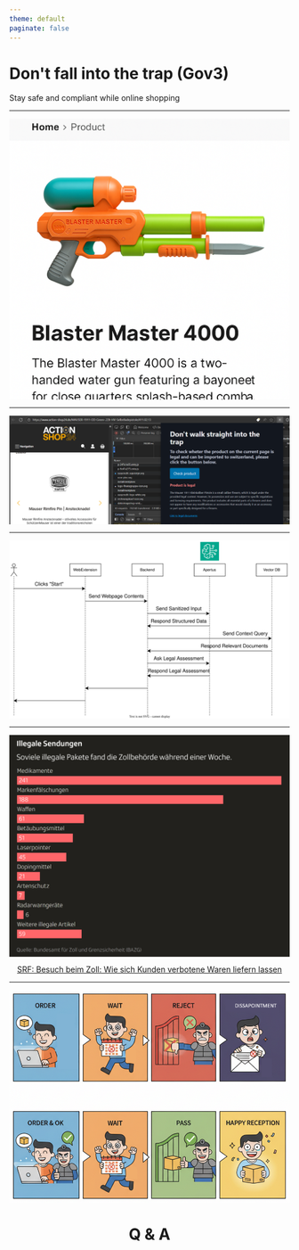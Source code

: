 ```yaml
---
theme: default
paginate: false
---
```


<!-- footer: ![w:150](logo.svg) -->

<style>
footer {
  /* Unset default placing inherited from the built-in theme */
  left: auto;
  right: auto;
  top: auto;
  bottom: auto;

  /* Place to right-bottom */
  right: 20px;
  bottom: 20px;
}
</style>

# **Don't fall into the trap (Gov3)**

Stay safe and compliant while online shopping

---

<style>
img[alt~="center"] {
  display: block;
  margin: 0 auto;
}
</style>
![h:600 center](Copilot_20250926_181137.png)

<!-- Excitedly waiting for your new Blaster Master 4000! Only to find customs to reject the package. Worst case, they're even sending you a letter with legal actions. -->

---

![h:500 center](../Doc/example_usage.png)

--- 

![h:600 center](sequence.drawio.svg)

<!-- 
- That's were we come in. 
- Input 
  - as easy as possible: WebExtension vs WebApp
  - Sanitation (HTML, strip down)
- API
  - currently URLs
  - extendable
- Extraction
  - Use LLM with sanitized input
  - Get structure output: product description, category, product identification number
- Legality Check
  - (Curated) FEDLEX catalogue as vectors (Swiss Legal Guidelines)
  - Query relevant documents
  - RAG approach: Use LLM to provide confidence regarding product legality in context of the retrieved documents
-->

---
<style scoped>
section{
  font-size:10px; 
}
</style>
![h:500 center](illegal_packages.png)

<center>
  <a href="https://www.srf.ch/news/schweiz/onlinehandel-besuch-beim-zoll-wie-sich-kunden-verbotene-waren-liefern-lassen">SRF: Besuch beim Zoll: Wie sich Kunden verbotene Waren liefern lassen</a>
</center>

<!--
- over 600 products in one week! (679)
-->

---

![h:500 center](../Doc/order_process_checked.png)

<center>

# Q & A

</center>